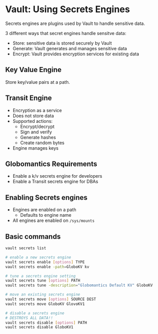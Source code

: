 # Vault: Using Secrets Engines

Secrets engines are plugins used by Vault to handle sensitive data.

3 different ways that secret engines handle sensitve data:

- Store: sensitive data is stored securely by Vault
- Generate: Vault generates and manages sensitive data
- Encrypt: Vault provides encryption services for existing data


## Key Value Engine

Store key/value pairs at a path.


## Transit Engine

- Encryption as a service
- Does not store data
- Supported actions:
    - Encrypt/decrypt
    - Sign and verify
    - Generate hashes
    - Create random bytes
- Engine manages keys


## Globomantics Requirements

- Enable a k/v secrets engine for developers
- Enable a Transit secrets engine for DBAs


## Enabling Secrets engines

- Engines are enabled on a path
    - Defaults to engine name
- All engines are enabled on `/sys/mounts`


## Basic commands

```bash
vault secrets list

# enable a new secrets engine
vault secrets enable [options] TYPE
vault secrets enable -path=GloboKV kv

# tune a secrets engine setting
vault secrets tune [options] PATH
vault secrets tune -description="Globomantics Default KV" GloboKV

# move an existing secrets engine
vault secrets move [options] SOURCE DEST
vault secrets move GloboKV GlovoKV1

# disable a secrets engine
# DESTROYS ALL DATA!!
vault secrets disable [options] PATH
vault secrets disable GloboKV1
```




